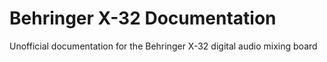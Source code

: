 # Behringer X-32 Documentation
Unofficial documentation for the Behringer X-32 digital audio mixing board
